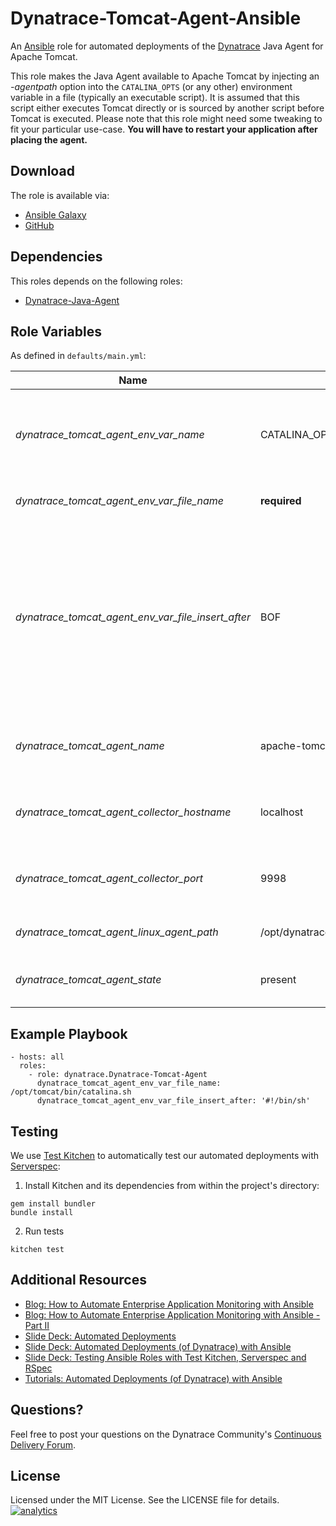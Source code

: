# Dynatrace-Tomcat-Agent-Ansible

An [Ansible](http://www.ansible.com) role for automated deployments of the [Dynatrace](http://www.bit.ly/dttrial) Java Agent for Apache Tomcat.

This role makes the Java Agent available to Apache Tomcat by injecting an *-agentpath* option into the ```CATALINA_OPTS``` (or any other) environment variable in a file (typically an executable script). It is assumed that this script either executes Tomcat directly or is sourced by another script before Tomcat is executed. Please note that this role might need some tweaking to fit your particular use-case. **You will have to restart your application after placing the agent.**

## Download

The role is available via:

- [Ansible Galaxy](https://galaxy.ansible.com/list#/roles/2654)
- [GitHub](https://github.com/Dynatrace/Dynatrace-Tomcat-Agent-Ansible)

## Dependencies

This roles depends on the following roles:

- [Dynatrace-Java-Agent](https://galaxy.ansible.com/list#/roles/2653)

## Role Variables

As defined in ```defaults/main.yml```:

| Name                                               | Default                                  | Description |
|----------------------------------------------------|------------------------------------------|-------------|
| *dynatrace_tomcat_agent_env_var_name*              | CATALINA_OPTS                            | The name of the environment variable to be used for Agent injection. |
| *dynatrace_tomcat_agent_env_var_file_name*         | **required**                             | The name of the file to be modified. |
| *dynatrace_tomcat_agent_env_var_file_insert_after* | BOF                                      | A regex, BOF or EOF for *begin-of-file* and *end-of-file*, respectively. If a given regex is not matched, the *-agentpath* option will be appended to the file. |
| *dynatrace_tomcat_agent_name*                      | apache-tomcat-agent                      | The name of the Java Agent as it appears in Dynatrace. |
| *dynatrace_tomcat_agent_collector_hostname*        | localhost                                | The location of the collector the Agent shall connect to. |
| *dynatrace_tomcat_agent_collector_port*            | 9998                                     | The port on the collector the Agent shall connect to. |
| *dynatrace_tomcat_agent_linux_agent_path*          | /opt/dynatrace/agent/lib64/libdtagent.so | The path to the Agent libary. |
| *dynatrace_tomcat_agent_state*                     | present                                  | Whether the Agent shall be ```present``` or ```absent```. |

## Example Playbook

	- hosts: all
	  roles:
	    - role: dynatrace.Dynatrace-Tomcat-Agent
	      dynatrace_tomcat_agent_env_var_file_name: /opt/tomcat/bin/catalina.sh
	      dynatrace_tomcat_agent_env_var_file_insert_after: '#!/bin/sh'

## Testing

We use [Test Kitchen](http://kitchen.ci) to automatically test our automated deployments with [Serverspec](http://serverspec.org):

1) Install Kitchen and its dependencies from within the project's directory:

```
gem install bundler
bundle install
```

2) Run tests

```
kitchen test
```

## Additional Resources

- [Blog: How to Automate Enterprise Application Monitoring with Ansible](http://apmblog.dynatrace.com/2015/03/04/how-to-automate-enterprise-application-monitoring-with-ansible/)
- [Blog: How to Automate Enterprise Application Monitoring with Ansible - Part II](http://apmblog.dynatrace.com/2015/04/23/how-to-automate-enterprise-application-monitoring-with-ansible-part-ii/)
- [Slide Deck: Automated Deployments](http://slideshare.net/MartinEtmajer/automated-deployments-slide-share)
- [Slide Deck: Automated Deployments (of Dynatrace) with Ansible](http://www.slideshare.net/MartinEtmajer/automated-deployments-with-ansible)
- [Slide Deck: Testing Ansible Roles with Test Kitchen, Serverspec and RSpec](http://www.slideshare.net/MartinEtmajer/testing-ansible-roles-with-test-kitchen-serverspec-and-rspec-48185017)
- [Tutorials: Automated Deployments (of Dynatrace) with Ansible](https://community.compuwareapm.com/community/display/LEARN/Tutorials+on+Automated+Deployments#TutorialsonAutomatedDeployments-ansible)

## Questions?

Feel free to post your questions on the Dynatrace Community's [Continuous Delivery Forum](https://community.dynatrace.com/community/pages/viewpage.action?pageId=46628921).

## License

Licensed under the MIT License. See the LICENSE file for details.
[![analytics](https://www.google-analytics.com/collect?v=1&t=pageview&_s=1&dl=https%3A%2F%2Fgithub.com%2FdynaTrace&dp=%2FDynatrace-Tomcat-Agent-Ansible&dt=Dynatrace-Tomcat-Agent-Ansible&_u=Dynatrace~&cid=github.com%2FdynaTrace&tid=UA-54510554-5&aip=1)]()
